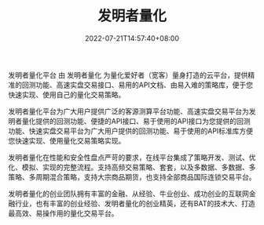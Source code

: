 ﻿---
weight: 
title: "发明者量化"
description: "发明者量化平台 由 发明者量化 为量化爱好者（宽客）量身打造的云平台，提供精准的回测功能、高速实盘交易接口、易用的API文档、由易入难的策略库，便于您快速实现、使用自己的量..."
date: 2022-07-21T14:57:40+08:00
lastmod: 2022-07-21T14:57:40+08:00
draft: false
authors: ["Simon"]
featuredImage: "famingzhelianghua.png"
link: "https://www.fmz.cn/"
tags: ["数据分析","发明者量化"]
categories: ["navigation"]
navigation: ["数据分析"]
lightgallery: true
toc: true
pinned: false
recommend: false
recommend1: false
---
发明者量化平台 由 发明者量化 为量化爱好者（宽客）量身打造的云平台，提供精准的回测功能、高速实盘交易接口、易用的API文档、由易入难的策略库，便于您快速实现、使用自己的量化交易策略。

发明者量化平台为广大用户提供广泛的客源测算平台功能、高速实盘交易平台为发明者量化提供的回测功能、便捷的API接口、易于使用的API接口为您提供的回测功能、快速实盘交易平台为广大用户提供的回测功能、易于使用的API标准库方便您快速实现、使用量化交易策略实现。

发明者量化在性能和安全性盘点严苛的要求，在线平台集成了策略开发、测试、优化、模拟、实现的完整流程。支持高频交易策略、套套，以及多数据、多数据、多策略、多周期混合策略，支持大宗商品期货，也支持全部商品国际连锁交易平台。

发明者量化的创业团队拥有丰富的金融、从经验、牛业创业、成功创业的互联网金融行业，也有丰富的创业经验、发明者量化的创业精英，还有BAT的技术大、打造最高效、易操作用的量化交易平台。